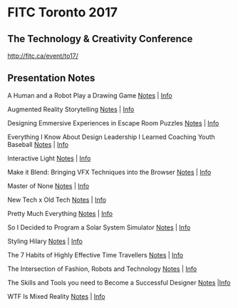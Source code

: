 # FITC Toronto 2017
## The Technology & Creativity Conference

http://fitc.ca/event/to17/

## Presentation Notes

A Human and a Robot Play a Drawing Game
[Notes](https://github.com/fitcevents/fitc-to-2017/A-Human-and-a-Robot-Play-a-Drawing-Game.md) |
[Info](http://fitc.ca/presentation/a-human-and-a-robot-play-a-drawing-game/)

Augmented Reality Storytelling
[Notes](https://github.com/fitcevents/fitc-to-2017/blob/master/Augmented-Reality-Storytelling.md) |
[Info](http://fitc.ca/presentation/augmented-reality-storytelling-2/)

Designing Emmersive Experiences in Escape Room Puzzles
[Notes](https://github.com/fitcevents/fitc-to-2017/blob/master/Designing-Immersive-Experiences-in-Escape-Room-Puzzles.md) |
[Info](http://fitc.ca/presentation/designing-immersive-experiences-escape-room-puzzles/)

Everything I Know About Design Leadership I Learned Coaching Youth Baseball
[Notes](https://github.com/fitcevents/fitc-to-2017/blob/master/Everything-I-Know-About-Design-Leadership....md) |
[Info](http://fitc.ca/presentation/everything-i-know-about-design-leadership-i-learned-coaching-youth-baseball/)

Interactive Light
[Notes](https://github.com/fitcevents/fitc-to-2017/blob/master/Interactive-Light.md) |
[Info](http://fitc.ca/presentation/interactive-light/)

Make it Blend: Bringing VFX Techniques into the Browser
[Notes](https://github.com/fitcevents/fitc-to-2017/blob/master/Make-it-Blend-Bringing-VFX-Techniques-into-the-Browser.md) |
[Info](http://fitc.ca/presentation/make-blend-bringing-vfx-techniques-browser/)

Master of None
[Notes](https://github.com/fitcevents/fitc-to-2017/blob/master/Master-of-None.md) |
[Info](http://fitc.ca/presentation/master-of-none/)

New Tech x Old Tech
[Notes](https://github.com/fitcevents/fitc-to-2017/blob/master/New-Tech-X-Old-Tech.md) |
[Info](http://fitc.ca/presentation/new-tech-x-old-tech/)

Pretty Much Everything
[Notes](https://github.com/fitcevents/fitc-to-2017/blob/master/Pretty-Much-Everything.md) |
[Info](http://fitc.ca/presentation/pretty-much-everything-the-harrowing-account-of-making-our-very-first-book/)

So I Decided to Program a Solar System Simulator
[Notes](https://github.com/fitcevents/fitc-to-2017/blob/master/So-I-Decided-to-Program-a-Solar-System-Simulator.md) |
[Info](http://fitc.ca/presentation/decided-program-solar-system-simulator/)

Styling Hilary 
[Notes](https://github.com/fitcevents/fitc-to-2017/blob/master/Styling-Hilary.md) | [Info](http://fitc.ca/presentation/styling-hillary/)

The 7 Habits of Highly Effective Time Travellers
[Notes](https://github.com/fitcevents/fitc-to-2017/blob/master/The-7-Habits-of-Highly-Effective-Time-Travellers.md) | [Info](http://fitc.ca/presentation/the-7-habits-of-highly-effective-time-travellers/)

The Intersection of Fashion, Robots and Technology
[Notes](https://github.com/fitcevents/fitc-to-2017/blob/master/The-Intersection-of-Fashion-Robotics-and-Technology.md) | [Info](http://fitc.ca/presentation/the-intersection-of-fashion-robotics-and-technology/)

The Skills and Tools you need to Become a Successful Designer
[Notes](https://github.com/fitcevents/fitc-to-2017/blob/master/The-Skills-and-Tools-You-Need-to-be-a-Successful-Designer.md) |[Info](http://fitc.ca/presentation/skills-tools-need-successful-designer/)

WTF Is Mixed Reality
[Notes](https://github.com/fitcevents/fitc-to-2017/blob/master/WTF-is-Mixed-Reality.md) | [Info](http://fitc.ca/presentation/wtf-mixed-reality/)
